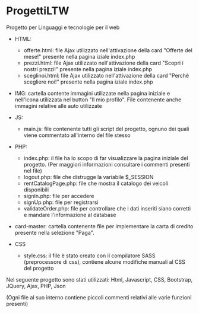 # ProgettiLTW
Progetto per Linguaggi e tecnologie per il web
* HTML:
  * offerte.html: file Ajax utilizzato nell'attivazione della card "Offerte del mese!" presente nella pagina iziale index.php
  * prezzi.html: file Ajax utilizzato nell'attivazione della card "Scopri i nostri prezzi!" presente nella pagina iziale index.php 
  * sceglinoi.html: file Ajax utilizzato nell'attivazione della card "Perchè scegliere noi!" presente nella pagina iziale index.php

* IMG: cartella contente immagini utilizzate nella pagina iniziale e nell'icona utilizzata nel button "Il mio profilo". File contenente anche immagini relative alle auto utilizzate

* JS:
  * main.js: file contenente tutti gli script del progetto, ognuno dei quali viene commentato all'interno del file stesso

* PHP:
  * index.php: il file ha lo scopo di far visualizzare la pagina iniziale del progetto. (Per maggiori informazioni consultare i commenti presenti nel file)
  * logout.php: file che distrugge la variabile $_SESSION
  * rentCatalogPage.php: file che mostra il catalogo dei veicoli disponibili 
  * signIn.php: file per accedere   
  * signUp.php: file per registrarsi
  * validateOrder.php: file per controllare che i dati inseriti siano corretti e mandare l'informazione al database

* card-master: cartella contenente file per implementare la carta di credito presente nella selezione "Paga".

* CSS
  * style.css: il file è stato creato con il compilatore SASS (preprocessore di css), contiene alcune modifiche manuali al CSS del progetto

Nel seguente progetto sono stati utilizzati: Html, Javascript, CSS, Bootstrap, JQuery, Ajax, PHP, Json

(Ogni file al suo interno contiene piccoli commenti relativi alle varie funzioni presenti)
